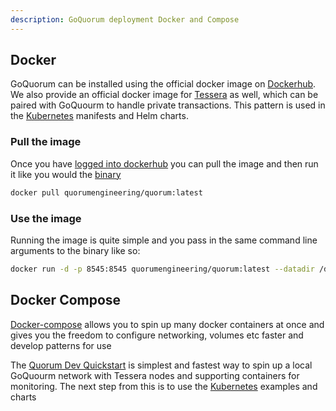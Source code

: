 ```yaml
---
description: GoQuorum deployment Docker and Compose
---
```


## Docker

GoQuorum can be installed using the official docker image on [Dockerhub](https://hub.docker.com/r/quorumengineering/quorum).
We also provide an official docker image for [Tessera](https://hub.docker.com/r/quorumengineering/tessera) as well, which
can be paired with GoQuourm to handle private transactions. This pattern is used in the [Kubernetes](./Kubernetes.md) manifests
and Helm charts.

### Pull the image

Once you have [logged into dockerhub](https://docs.docker.com/engine/reference/commandline/login/) you can pull the image
and then run it like you would the [binary](./Binaries.md)

```bash
docker pull quorumengineering/quorum:latest
```

### Use the image

Running the image is quite simple and you pass in the same command line arguments to the binary like so:

```bash
docker run -d -p 8545:8545 quorumengineering/quorum:latest --datadir /data --http --http.addr 0.0.0.0 --http.port 8545 ...
```

## Docker Compose

[Docker-compose](https://docs.docker.com/compose/) allows you to spin up many docker containers at once and gives you the
freedom to configure networking, volumes etc faster and develop patterns for use

The [Quorum Dev Quickstart](../Tutorials/Quorum-Dev-Quickstart/Using-the-Quickstart.md) is simplest and fastest way to
spin up a local GoQuourm network with Tessera nodes and supporting containers for monitoring. The next step from this is
to use the [Kubernetes](./Kubernetes.md) examples and charts
